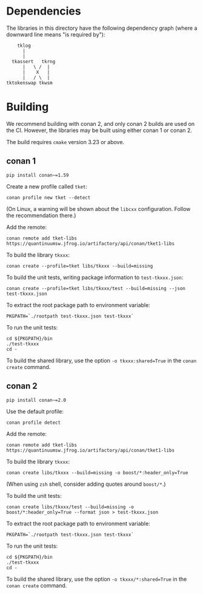 # Dependencies

The libraries in this directory have the following dependency graph (where a
downward line means "is required by"):

        tklog
          |
          |
      tkassert   tkrng
          |   \ /  |
          |    X   |
          |   / \  |
    tktokenswap tkwsm

# Building

We recommend building with conan 2, and only conan 2 builds are used on the CI.
However, the libraries may be built using either conan 1 or conan 2.

The build requires `cmake` version 3.23 or above.


## conan 1

```shell
pip install conan~=1.59
```

Create a new profile called `tket`:

```
conan profile new tket --detect
```

(On Linux, a warning will be shown about the `libcxx` configuration. Follow the
recommendation there.)

Add the remote:

```shell
conan remote add tket-libs https://quantinuumsw.jfrog.io/artifactory/api/conan/tket1-libs
```

To build the library `tkxxx`:

```shell
conan create --profile=tket libs/tkxxx --build=missing
```

To build the unit tests, writing package information to `test-tkxxx.json`:

```shell
conan create --profile=tket libs/tkxxx/test --build=missing --json test-tkxxx.json
```

To extract the root package path to environment variable:

```shell
PKGPATH=`./rootpath test-tkxxx.json test-tkxxx`
```

To run the unit tests:

```shell
cd ${PKGPATH}/bin
./test-tkxxx
cd -
```

To build the shared library, use the option `-o tkxxx:shared=True` in the
`conan create` command.

## conan 2

```shell
pip install conan~=2.0
```

Use the default profile:

```
conan profile detect
```

Add the remote:

```shell
conan remote add tket-libs https://quantinuumsw.jfrog.io/artifactory/api/conan/tket1-libs
```

To build the library `tkxxx`:

```shell
conan create libs/tkxxx --build=missing -o boost/*:header_only=True
```
(When using `zsh` shell, consider adding quotes around `boost/*`.)

To build the unit tests:

```shell
conan create libs/tkxxx/test --build=missing -o boost/*:header_only=True --format json > test-tkxxx.json
```

To extract the root package path to environment variable:

```shell
PKGPATH=`./rootpath test-tkxxx.json test-tkxxx`
```

To run the unit tests:

```shell
cd ${PKGPATH}/bin
./test-tkxxx
cd -
```

To build the shared library, use the option `-o tkxxx/*:shared=True` in the
`conan create` command.
